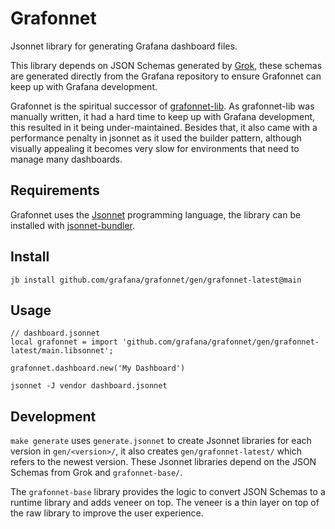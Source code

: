 # Grafonnet

Jsonnet library for generating Grafana dashboard files.

This library depends on JSON Schemas generated by [Grok](https://github.com/grafana/grok),
these schemas are generated directly from the Grafana repository to ensure Grafonnet can
keep up with Grafana development.

Grafonnet is the spiritual successor of [grafonnet-lib](https://github.com/grafana/grafonnet-lib).
As grafonnet-lib was manually written, it had a hard time to keep up with Grafana
development, this resulted in it being under-maintained. Besides that, it also came with
a performance penalty in jsonnet as it used the builder pattern, although visually
appealing it becomes very slow for environments that need to manage many dashboards.

## Requirements

Grafonnet uses the [Jsonnet](https://jsonnet.org/) programming language, the library can
be installed with [jsonnet-bundler](https://github.com/jsonnet-bundler/jsonnet-bundler/).

## Install

```console
jb install github.com/grafana/grafonnet/gen/grafonnet-latest@main
```

## Usage

```jsonnet
// dashboard.jsonnet
local grafonnet = import 'github.com/grafana/grafonnet/gen/grafonnet-latest/main.libsonnet';

grafonnet.dashboard.new('My Dashboard')
```

```console
jsonnet -J vendor dashboard.jsonnet
```

## Development

`make generate` uses `generate.jsonnet` to create Jsonnet libraries for each version in
`gen/<version>/`, it also creates `gen/grafonnet-latest/` which refers to the newest
version. These Jsonnet libraries depend on the JSON Schemas from Grok and `grafonnet-base/`.

The `grafonnet-base` library provides the logic to convert JSON Schemas to a runtime
library and adds veneer on top. The veneer is a thin layer on top of the raw library to
improve the user experience.
